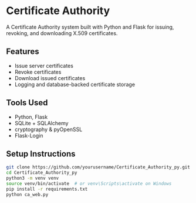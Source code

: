 # Certificate Authority 

A Certificate Authority system built with Python and Flask for issuing, revoking, and downloading X.509 certificates.

## Features

- Issue server certificates
- Revoke certificates
- Download issued certificates
- Logging and database-backed certificate storage

## Tools Used 

- Python, Flask
- SQLite + SQLAlchemy
- cryptography & pyOpenSSL
- Flask-Login

## Setup Instructions

```bash
git clone https://github.com/yourusername/Certificate_Authority_py.git
cd Certificate_Authority_py
python3 -m venv venv
source venv/bin/activate  # or venv\Scripts\activate on Windows
pip install -r requirements.txt
python ca_web.py
